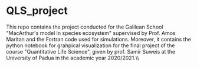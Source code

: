 # QLS_project
This repo contains the project conducted for the Galilean School "MacArthur's model in species ecosystem" supervised by Prof. Amos Maritan and the Fortran code used for simulations. Moreover, it contains the python notebook for grahpical visualization for the final project of the course "Quantitative Life Science", given by prof. Samir Suweis at the University of Padua in the academic year 2020/2021.\\\

